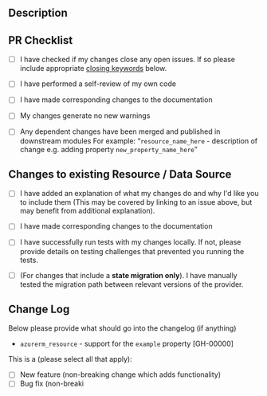 ## Description

<!-- Please include a description below with the reason for the PR, what it is doing, what it is trying to accomplish, and anything relevant for a reviewer to know. 

If this is a breaking change for users please detail how it cannot be avoided and why it should be made in a minor version of the provider -->


## PR Checklist

- [ ] I have checked if my changes close any open issues. If so please include appropriate [closing keywords](https://docs.github.com/en/issues/tracking-your-work-with-issues/linking-a-pull-request-to-an-issue#linking-a-pull-request-to-an-issue-using-a-keyword) below.
- [ ] I have performed a self-review of my own code
- [ ] I have made corresponding changes to the documentation
- [ ] My changes generate no new warnings
- [ ] Any dependent changes have been merged and published in downstream modules
For example: “`resource_name_here` - description of change e.g. adding property `new_property_name_here`”


<!-- You can erase any parts of this template below this point that are not applicable to your Pull Request. -->


## Changes to existing Resource / Data Source

- [ ] I have added an explanation of what my changes do and why I'd like you to include them (This may be covered by linking to an issue above, but may benefit from additional explanation).
- [ ] I have made corresponding changes to the documentation
- [ ] I have successfully run tests with my changes locally. If not, please provide details on testing challenges that prevented you running the tests.
- [ ] (For changes that include a **state migration only**). I have manually tested the migration path between relevant versions of the provider.


## Change Log

Below please provide what should go into the changelog (if anything) 

<!-- Replace the changelog example below with your entry. One resource per line. -->

 * `azurerm_resource` - support for the `example` property [GH-00000]


<!-- What type of PR is this? -->
This is a (please select all that apply):

- [ ] New feature (non-breaking change which adds functionality)
- [ ] Bug fix (non-breaki
